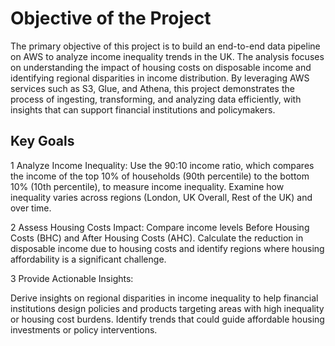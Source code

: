 # Objective of the Project

The primary objective of this project is to build an end-to-end data pipeline on AWS to analyze income inequality trends in the UK. The analysis focuses on understanding the impact of housing costs on disposable income and identifying regional disparities in income distribution. By leveraging AWS services such as S3, Glue, and Athena, this project demonstrates the process of ingesting, transforming, and analyzing data efficiently, with insights that can support financial institutions and policymakers.

## Key Goals
1 Analyze Income Inequality:
  Use the 90:10 income ratio, which compares the income of the top 10% of households (90th percentile) to the bottom 10% (10th percentile), to measure income inequality.
  Examine how inequality varies across regions (London, UK Overall, Rest of the UK) and over time.

2 Assess Housing Costs Impact:
 Compare income levels Before Housing Costs (BHC) and After Housing Costs (AHC).
 Calculate the reduction in disposable income due to housing costs and identify regions where housing affordability is a significant challenge.

3 Provide Actionable Insights:

Derive insights on regional disparities in income inequality to help financial institutions design policies and products targeting areas with high inequality or housing cost burdens.
Identify trends that could guide affordable housing investments or policy interventions.
